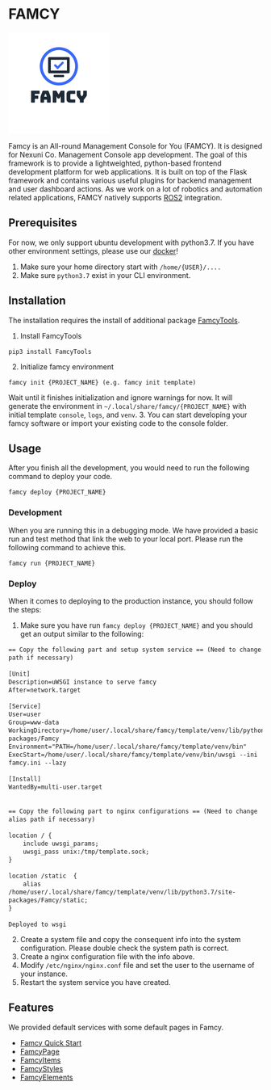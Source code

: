 # FAMCY
![famcy_logo](famcylogo.png)

Famcy is an All-round Management Console for You (FAMCY). It is designed for Nexuni Co. Management Console app development. The goal of this framework is to provide a lightweighted, python-based frontend development platform for web applications. It is built on top of the Flask framework and contains various useful plugins for backend management and user dashboard actions. As we work on a lot of robotics and automation related applications, FAMCY natively supports [ROS2](https://docs.ros.org/en/foxy/index.html) integration. 

## Prerequisites
For now, we only support ubuntu development with python3.7. If you have other environment settings, please use our [docker](https://github.com/nexuni/FamcyDocker)!

1. Make sure your home directory start with ```/home/{USER}/....```
2. Make sure ```python3.7``` exist in your CLI environment. 

## Installation
The installation requires the install of additional package [FamcyTools](https://github.com/nexuni/FamcyTools). 
1. Install FamcyTools
```
pip3 install FamcyTools
```
2. Initialize famcy environment
```
famcy init {PROJECT_NAME} (e.g. famcy init template)
```
Wait until it finishes initialization and ignore warnings for now. It will generate the environment in ```~/.local/share/famcy/{PROJECT_NAME}``` with initial template `console`, `logs`, and `venv`. 
3. You can start developing your famcy software or import your existing code to the console folder. 

## Usage
After you finish all the development, you would need to run the following command to deploy your code. 
```
famcy deploy {PROJECT_NAME}
```
### Development
When you are running this in a debugging mode. We have provided a basic run and test method that link the web to your local port. Please run the following command to achieve this. 
```
famcy run {PROJECT_NAME}
```
### Deploy
When it comes to deploying to the production instance, you should follow the steps:
1. Make sure you have run ```famcy deploy {PROJECT_NAME}``` and you should get an output similar to the following:
```
== Copy the following part and setup system service == (Need to change path if necessary)

[Unit]
Description=uWSGI instance to serve famcy
After=network.target

[Service]
User=user
Group=www-data
WorkingDirectory=/home/user/.local/share/famcy/template/venv/lib/python3.7/site-packages/Famcy
Environment="PATH=/home/user/.local/share/famcy/template/venv/bin"
ExecStart=/home/user/.local/share/famcy/template/venv/bin/uwsgi --ini famcy.ini --lazy

[Install]
WantedBy=multi-user.target


== Copy the following part to nginx configurations == (Need to change alias path if necessary)

location / {
	include uwsgi_params;
	uwsgi_pass unix:/tmp/template.sock;
}

location /static  {
    alias /home/user/.local/share/famcy/template/venv/lib/python3.7/site-packages/Famcy/static;
}

Deployed to wsgi
```
2. Create a system file and copy the consequent info into the system configuration. Please double check the system path is correct. 
3. Create a nginx configuration file with the info above. 
4. Modify ```/etc/nginx/nginx.conf``` file and set the user to the username of your instance.
5. Restart the system service you have created.  

## Features
We provided default services with some default pages in Famcy. 

* [Famcy Quick Start](https://github.com/nexuni/Famcy/blob/main/docs/fstart.md)
* [FamcyPage](https://github.com/nexuni/Famcy/blob/main/docs/fpage.md)
* [FamcyItems](https://github.com/nexuni/Famcy/blob/main/docs/fitems.md)
* [FamcyStyles](https://github.com/nexuni/Famcy/blob/main/docs/fstyles.md)
* [FamcyElements](https://github.com/nexuni/Famcy/blob/main/docs/felements.md)
